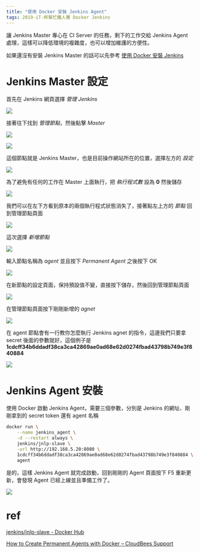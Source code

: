 ```yaml
---
title: "使用 Docker 安裝 Jenkins Agent"
tags: 2019-iT-邦幫忙鐵人賽 Docker Jenkins
---
```


讓 Jenkins Master 專心在 CI Server 的任務，剩下的工作交給 Jenkins Agent 處理，這樣可以降低環境的複雜度，也可以增加維護的方便性。

如果還沒有安裝 Jenkins Master 的話可以先參考 [使用 Docker 安裝 Jenkins](https://twblog.hongjianching.com/2018/10/09/install-jenkins-with-docker-on-ubuntu/)

# Jenkins Master 設定

首先在 Jenkins 網頁選擇 _管理 Jenkins_

![](/assets/images/2018-10-10-install-jenkins-agent-with-docker/2018-10-10_21-41-38.png)

接著往下找到 _管理節點_，然後點擊 _Master_

![](/assets/images/2018-10-10-install-jenkins-agent-with-docker/2018-10-10_21-44-34.png)

![](/assets/images/2018-10-10-install-jenkins-agent-with-docker/2018-10-10_21-45-56.png)

這個節點就是 Jenkins Master，也是目前操作網站所在的位置，選擇左方的 _設定_

![](/assets/images/2018-10-10-install-jenkins-agent-with-docker/2018-10-10_21-47-13.png)

為了避免有任何的工作在 Master 上面執行，把 _執行程式數_ 設為 **0** 然後儲存

![](/assets/images/2018-10-10-install-jenkins-agent-with-docker/2018-10-10_21-49-25.png)

我們可以在左下方看到原本的兩個執行程式狀態消失了，接著點左上方的 _節點_ 回到管理節點頁面

![](/assets/images/2018-10-10-install-jenkins-agent-with-docker/2018-10-10_21-51-31.png)

這次選擇 _新增節點_

![](/assets/images/2018-10-10-install-jenkins-agent-with-docker/2018-10-10_21-53-30.png)

輸入節點名稱為 _agent_ 並且按下 _Permanent Agent_ 之後按下 OK

![](/assets/images/2018-10-10-install-jenkins-agent-with-docker/2018-10-10_21-54-33.png)

在新節點的設定頁面，保持預設值不變，直接按下儲存，然後回到管理節點頁面

![](/assets/images/2018-10-10-install-jenkins-agent-with-docker/2018-10-10_21-56-11.png)

在管理節點頁面按下剛剛新增的 _agnet_

![](/assets/images/2018-10-10-install-jenkins-agent-with-docker/2018-10-10_21-57-36.png)

在 agent 節點會有一行教你怎麼執行 Jenkins agnet 的指令，這邊我們只要拿 secret 後面的參數就好，這個例子是 **1cdcff34b6ddadf38ca3ca42869ae0ad68e62d0274fbad43798b749e3f840884**

![](/assets/images/2018-10-10-install-jenkins-agent-with-docker/2018-10-10_21-58-37.png)

# Jenkins Agent 安裝

使用 Docker 啟動 Jenkins Agent，需要三個參數，分別是 Jenkins 的網址、剛剛拿到的 secret token 還有 agent 名稱

```bash
docker run \
    --name jenkins_agent \
    -d --restart always \
    jenkins/jnlp-slave \
    -url http://192.168.5.20:8080 \
    1cdcff34b6ddadf38ca3ca42869ae0ad68e62d0274fbad43798b749e3f840884 \
    agent
```

是的，這樣 Jenkins Agent 就完成啟動，回到剛剛的 Agent 頁面按下 F5 重新更新，會發現 Agent 已經上線並且準備工作了。

![](/assets/images/2018-10-10-install-jenkins-agent-with-docker/2018-10-10_22-12-40.png)

# ref

[jenkins/jnlp-slave - Docker Hub](https://hub.docker.com/r/jenkins/jnlp-slave/)

[How to Create Permanent Agents with Docker – CloudBees Support](https://support.cloudbees.com/hc/en-us/articles/115001771692-How-to-Create-Permanent-Agents-with-Docker)
